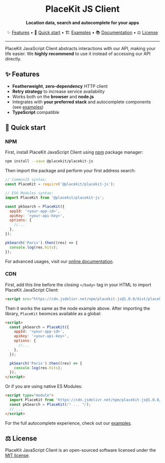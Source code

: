 <h1 align="center">
  PlaceKit JS Client
</h1>

<p align="center">
  <b>Location data, search and autocomplete for your apps</b>
</p>

<p align="center">
  ✨ <a href="#-features">Features</a> • 
  🎯 <a href="#-quick-start">Quick start</a> • 
  🏗 <a href="./examples">Examples</a> • 
  📚 <a href="https://placekit.io/docs">Documentation</a> • 
  ⚖️ <a href="#-license">License</a>
</p>

---

PlaceKit JavaScript Client abstracts interactions with our API, making your life easier. We **highly recommend** to use it instead of accessing our API directly.

## ✨ Features

- **Featherweight**, **zero-dependency** HTTP client
- **Retry strategy** to increase service availability
- Works both on the **browser** and **node.js**
- Integrates with **your preferred stack** and autocomplete components (see [examples](./examples))
- **TypeScript** compatible

## 🎯 Quick start

### NPM

First, install PlaceKit JavaScript Client using [npm](https://docs.npmjs.com/getting-started) package manager:

```sh
npm install --save @placekit/placekit-js
```

Then import the package and perform your first address search:

```js
// CommonJS syntax:
const PlaceKit = require('@placekit/placekit-js');

// ES6 Modules syntax:
import PlaceKit from '@placekit/placekit-js';

const pkSearch = PlaceKit({
  appId: '<your-app-id>',
  apiKey: '<your-api-key>',
  options: {
    //...
  },
});

pkSearch('Paris').then((res) => {
  console.log(res.hits);
});
```

For advanced usages, visit our [online documentation](https://placekit.io/docs).

### CDN

First, add this line before the closing `</body>` tag in your HTML to import PlaceKit JavaScript Client:

```html
<script src="https://cdn.jsdelivr.net/npm/placekit-js@1.0.0/dist/placekit.umd.js"></script>
```

Then it works the same as the node example above.
After importing the library, `PlaceKit` beomces available as a global:

```html
<script>
  const pkSearch = PlaceKit({
    appId: '<your-app-id>',
    apiKey: '<your-api-key>',
    options: {
      //...
    },
  });

  pkSearch('Paris').then((res) => {
    console.log(res.hits);
  });
</script>
```

Or if you are using native ES Modules:

```html
<script type="module">
  import PlaceKit from 'https://cdn.jsdelivr.net/npm/placekit-js@1.0.0/dist/placekit.esm.js';
  const pkSearch = PlaceKit(/* ... */);
  // ...
</script>
```

For the full autocomplete experience, check out our [examples](./examples).

## ⚖️ License

PlaceKit JavaScript Client is an open-sourced software licensed under the [MIT license](./LICENSE).